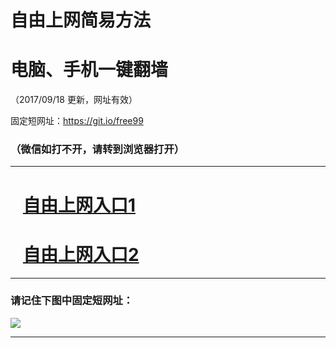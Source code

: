 ﻿# 自由上网简易方法

# 电脑、手机一键翻墙

（2017/09/18 更新，网址有效）

固定短网址：https://git.io/free99

### （微信如打不开，请转到浏览器打开）


***





# &nbsp;&nbsp; <a href="http://ft4467750.fwq-tz1005.info/fwqtz01.html?t=09180018214 " target="_blank">自由上网入口1</a>
# &nbsp;&nbsp; <a href="http://ft621813438.fwq-tz1006.info/fwqtz02.html?t=091800131468 " target="_blank">自由上网入口2</a>
***

### 请记住下图中固定短网址：

<img src="https://s3-us-west-2.amazonaws.com/fwq-1001/yjfq-20170905okok.png" /> 


***

